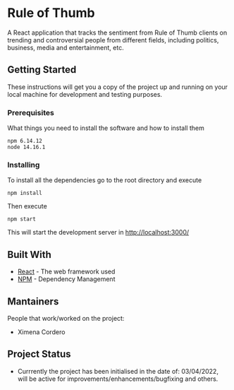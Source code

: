 # Rule of Thumb

A React application that tracks the sentiment from Rule of Thumb clients on trending and controversial people from different fields, including politics, business, media and entertainment, etc.

## Getting Started

These instructions will get you a copy of the project up and running on your local machine for development and testing purposes.

### Prerequisites

What things you need to install the software and how to install them

```
npm 6.14.12
node 14.16.1
```

### Installing

To install all the dependencies go to the root directory and execute

```
npm install
```

Then execute

```
npm start
```

This will start the development server in [http://localhost:3000/](http://localhost:3000/)

## Built With

- [React](https://reactjs.org/) - The web framework used
- [NPM](https://www.npmjs.com) - Dependency Management

## Mantainers

People that work/worked on the project:

- Ximena Cordero

## Project Status

- Currrently the project has been initialised in the date of: 03/04/2022, will be active for improvements/enhancements/bugfixing and others.
